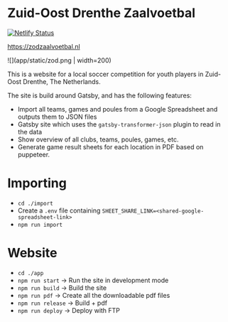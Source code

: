 # Zuid-Oost Drenthe Zaalvoetbal

[![Netlify Status](https://api.netlify.com/api/v1/badges/5be23550-0b5c-45df-af5e-e66e0588260a/deploy-status)](https://app.netlify.com/sites/zod-zaalvoetbal/deploys)

https://zodzaalvoetbal.nl

![](app/static/zod.png | width=200)

This is a website for a local soccer competition for youth players in Zuid-Oost Drenthe, The Netherlands.

The site is build around Gatsby, and has the following features:

-   Import all teams, games and poules from a Google Spreadsheet and outputs them to JSON files
-   Gatsby site which uses the `gatsby-transformer-json` plugin to read in the data
-   Show overview of all clubs, teams, poules, games, etc.
-   Generate game result sheets for each location in PDF based on puppeteer.

# Importing

-   `cd ./import`
-   Create a `.env` file containing `SHEET_SHARE_LINK=<shared-google-spreadsheet-link>`
-   `npm run import`

# Website

-   `cd ./app`
-   `npm run start` -> Run the site in development mode
-   `npm run build` -> Build the site
-   `npm run pdf` -> Create all the downloadable pdf files
-   `npm run release` -> Build + pdf
-   `npm run deploy` -> Deploy with FTP
